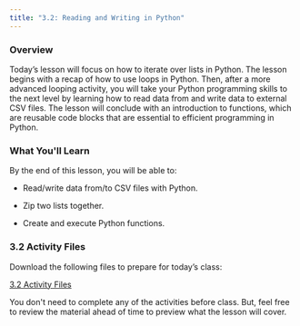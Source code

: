 ```yaml
---
title: "3.2: Reading and Writing in Python"
---
```

<img style="display: none;" src="https://static.bc-edx.com/data/dl-1-2/m3/lms/img/banner.jpg" alt="lesson banner" />

### Overview

Today’s lesson will focus on how to iterate over lists in Python. The lesson begins with a recap of how to use loops in Python. Then, after a more advanced looping activity, you will take your Python programming skills to the next level by learning how to read data from and write data to external CSV files. The lesson will conclude with an introduction to functions, which are reusable code blocks that are essential to efficient programming in Python.

### What You'll Learn

By the end of this lesson, you will be able to:

* Read/write data from/to CSV files with Python.

* Zip two lists together.

* Create and execute Python functions.

### 3.2 Activity Files

Download the following files to prepare for today’s class:

[3.2 Activity Files](https://static.bc-edx.com/data/dl-1-2/m3/lms/activities/Class_2_Activities.zip)

You don't need to complete any of the activities before class. But, feel free to review the material ahead of time to preview what the lesson will cover.
